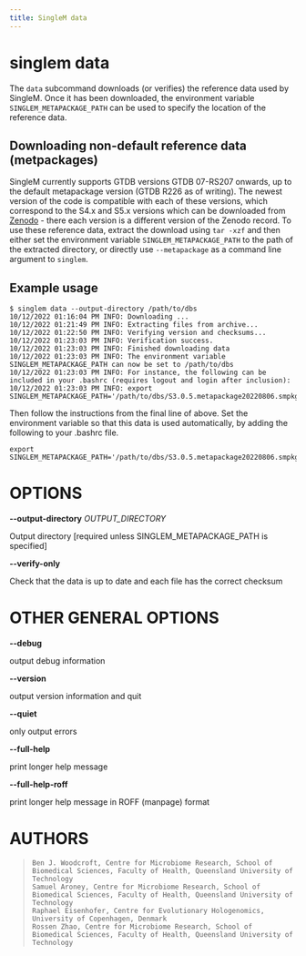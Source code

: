 ```yaml
---
title: SingleM data
---
```

# singlem data

The `data` subcommand downloads (or verifies) the reference data used by SingleM.
Once it has been downloaded, the environment variable `SINGLEM_METAPACKAGE_PATH`
can be used to specify the location of the reference data.

## Downloading non-default reference data (metpackages)

SingleM currently supports GTDB versions GTDB 07-RS207 onwards, up to the default metapackage version (GTDB R226 as of writing). The newest version of the code is compatible with each of these versions, which correspond to the S4.x and S5.x versions which can be downloaded from [Zenodo](http://dx.doi.org/10.5281/zenodo.5739611) - there each version is a different version of the Zenodo record. To use these reference data, extract the download using `tar -xzf` and then either set the environment variable `SINGLEM_METAPACKAGE_PATH` to the path of the extracted directory, or directly use `--metapackage` as a command line argument to `singlem`.


## Example usage

```
$ singlem data --output-directory /path/to/dbs
10/12/2022 01:16:04 PM INFO: Downloading ...
10/12/2022 01:21:49 PM INFO: Extracting files from archive...
10/12/2022 01:22:50 PM INFO: Verifying version and checksums...
10/12/2022 01:23:03 PM INFO: Verification success.
10/12/2022 01:23:03 PM INFO: Finished downloading data
10/12/2022 01:23:03 PM INFO: The environment variable SINGLEM_METAPACKAGE_PATH can now be set to /path/to/dbs
10/12/2022 01:23:03 PM INFO: For instance, the following can be included in your .bashrc (requires logout and login after inclusion):
10/12/2022 01:23:03 PM INFO: export SINGLEM_METAPACKAGE_PATH='/path/to/dbs/S3.0.5.metapackage20220806.smpkg.zb'
```

Then follow the instructions from the final line of above. Set the environment variable so that this data is used automatically, by adding the following to your .bashrc file.

```
export SINGLEM_METAPACKAGE_PATH='/path/to/dbs/S3.0.5.metapackage20220806.smpkg.zb'
```

# OPTIONS

**\--output-directory** *OUTPUT_DIRECTORY*

  Output directory [required unless SINGLEM_METAPACKAGE_PATH is
    specified]

**\--verify-only**

  Check that the data is up to date and each file has the correct
    checksum

# OTHER GENERAL OPTIONS

**\--debug**

  output debug information

**\--version**

  output version information and quit

**\--quiet**

  only output errors

**\--full-help**

  print longer help message

**\--full-help-roff**

  print longer help message in ROFF (manpage) format

# AUTHORS

>     Ben J. Woodcroft, Centre for Microbiome Research, School of Biomedical Sciences, Faculty of Health, Queensland University of Technology
>     Samuel Aroney, Centre for Microbiome Research, School of Biomedical Sciences, Faculty of Health, Queensland University of Technology
>     Raphael Eisenhofer, Centre for Evolutionary Hologenomics, University of Copenhagen, Denmark
>     Rossen Zhao, Centre for Microbiome Research, School of Biomedical Sciences, Faculty of Health, Queensland University of Technology
